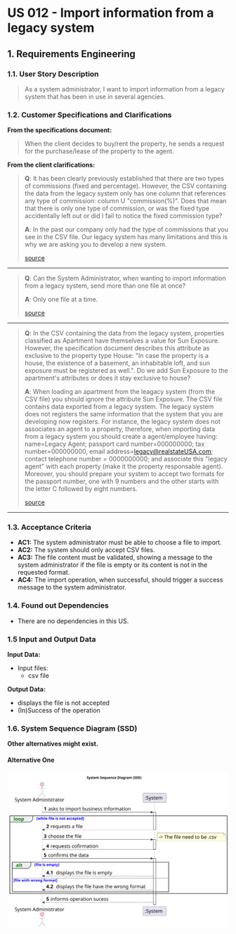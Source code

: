 # US 012 - Import information from a legacy system

## 1. Requirements Engineering


### 1.1. User Story Description


> As a system administrator, I want to import information from a legacy system that has been in use in several agencies. 



### 1.2. Customer Specifications and Clarifications 


**From the specifications document:**

>	When the client decides to buy/rent the property, he sends a request for the purchase/lease of the property to the agent.


**From the client clarifications:**

>**Q**: It has been clearly previously established that there are two types of commissions (fixed and percentage). However, the CSV containing the data from the legacy system only has one column that references any type of commission: column U "commission(%)". Does that mean that there is only one type of commission, or was the fixed type accidentally left out or did I fail to notice the fixed commission type?
>
>**A**: In the past our company only had the type of commissions that you see in the CSV file. Our legacy system has many limitations and this is why we are asking you to develop a new system.
>
> [source](https://moodle.isep.ipp.pt/mod/forum/discuss.php?d=22851#p28965)
* * *
>**Q**: Can the System Administrator, when wanting to import information from a legacy system, send more than one file at once?
>
>**A**: Only one file at a time.
>
> [source](https://moodle.isep.ipp.pt/mod/forum/discuss.php?d=22843#p28914)
* * *
>**Q**: In the CSV containing the data from the legacy system, properties classified as Apartment have themselves a value for Sun Exposure. However, the specification document describes this attribute as exclusive to the property type House: "In case the property is a house, the existence of a basement, an inhabitable loft, and sun exposure must be registered as well.". Do we add Sun Exposure to the apartment's attributes or does it stay exclusive to house?
>
>**A**: When loading an apartment from the leagacy system (from the CSV file) you should ignore the attribute Sun Exposure. The CSV file contains data exported from a legacy system. The legacy system does not registers the same information that the system that you are developing now registers. For instance, the legacy system does not associates an agent to a property, therefore, when importing data from a legacy system you should create a agent/employee having: name=Legacy Agent; passport card number=000000000; tax number=000000000, email address=legacy@realstateUSA.com; contact telephone number = 0000000000; and associate this "legacy agent" with each property (make it the property responsable agent). Moreover, you should prepare your system to accept two formats for the passport number, one with 9 numbers and the other starts with the letter C followed by eight numbers.
>
> [source](https://moodle.isep.ipp.pt/mod/forum/discuss.php?d=22849#p28964)
* * *


### 1.3. Acceptance Criteria

* **AC1:** The system administrator must be able to choose a file to import.  
* **AC2:** The system should only accept CSV files. 
* **AC3:** The file content must be validated, showing a message to the system administrator if the file is empty or its content is not in the requested format. 
* **AC4:**  The import operation, when successful, should trigger a success message to the system administrator. 


### 1.4. Found out Dependencies


* There are no dependencies in this US.


### 1.5 Input and Output Data


**Input Data:**

* Input files:
	* csv file 

**Output Data:**

* displays the file is not accepted
* (In)Success of the operation

### 1.6. System Sequence Diagram (SSD)

**Other alternatives might exist.**

#### Alternative One

![System Sequence Diagram - Alternative One](svg/us012-system-sequence-diagram-alternative-one.svg)
